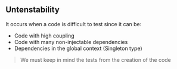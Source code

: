 ## Untenstability 

It occurs when a code is difficult to test since it can be:

- Code with high coupling
- Code with many non-injectable dependencies
- Dependencies in the global context (Singleton type)


> We must keep in mind the tests from the creation of the code



